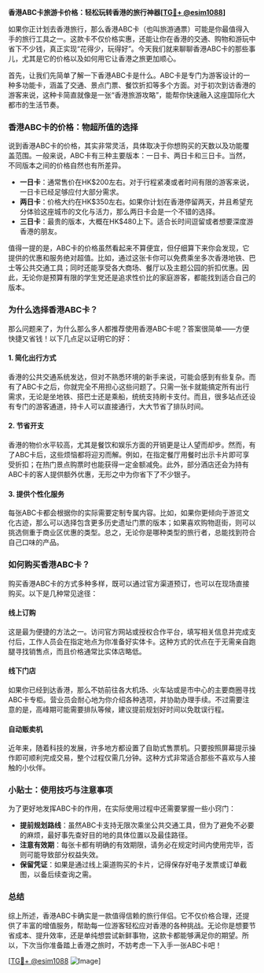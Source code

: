**香港ABC卡旅游卡价格：轻松玩转香港的旅行神器[[TG💪+ @esim1088](https://t.me/s/esim1088)]**

如果你正计划去香港旅行，那么香港ABC卡（也叫旅游通票）可能是你最值得入手的旅行工具之一。这款卡不仅价格实惠，还能让你在香港的交通、购物和游玩中省下不少钱，真正实现“花得少，玩得好”。今天我们就来聊聊香港ABC卡的那些事儿，尤其是它的价格以及如何用它让香港之旅更加顺心。

首先，让我们先简单了解一下香港ABC卡是什么。ABC卡是专门为游客设计的一种多功能卡，涵盖了交通、景点门票、餐饮折扣等多个方面。对于初次到访香港的游客来说，这种卡简直就像是一张“香港旅游攻略”，能帮你快速融入这座国际化大都市的生活节奏。

### **香港ABC卡的价格：物超所值的选择**

说到香港ABC卡的价格，其实非常灵活，具体取决于你想购买的天数以及功能覆盖范围。一般来说，ABC卡有三种主要版本：一日卡、两日卡和三日卡。当然，不同版本之间的价格自然也有所差异。

- **一日卡**：通常售价在HK$200左右。对于行程紧凑或者时间有限的游客来说，一日卡已经足够应付大部分需求。
- **两日卡**：价格大约在HK$350左右。如果你计划在香港停留两天，并且希望充分体验这座城市的文化与活力，那么两日卡会是一个不错的选择。
- **三日卡**：最贵的版本，大概在HK$480上下。适合长时间逗留或者想要深度游香港的朋友。

值得一提的是，ABC卡的价格虽然看起来不算便宜，但仔细算下来你会发现，它提供的优惠和服务绝对超值。比如，通过这张卡你可以免费乘坐多次香港地铁、巴士等公共交通工具；同时还能享受各大商场、餐厅以及主题公园的折扣优惠。因此，无论你是预算有限的学生党还是追求性价比的家庭游客，都能找到适合自己的版本。

### **为什么选择香港ABC卡？**

那么问题来了，为什么那么多人都推荐使用香港ABC卡呢？答案很简单——方便快捷又省钱！以下几点足以证明它的好：

#### **1. 简化出行方式**
香港的公共交通系统发达，但对不熟悉环境的新手来说，可能会感到有些复杂。而有了ABC卡之后，你就完全不用担心这些问题了。只需一张卡就能搞定所有出行需求，无论是坐地铁、搭巴士还是乘船，统统支持刷卡支付。而且，很多站点还设有专门的游客通道，持卡人可以直接通行，大大节省了排队时间。

#### **2. 节省开支**
香港的物价水平较高，尤其是餐饮和娱乐方面的开销更是让人望而却步。然而，有了ABC卡后，这些烦恼都将迎刃而解。例如，在指定餐厅用餐时出示卡片即可享受折扣；在热门景点购票时也能获得一定金额减免。此外，部分酒店还会为持有ABC卡的客人提供额外优惠，无形之中为你省下了不少银子。

#### **3. 提供个性化服务**
每张ABC卡都会根据你的实际需要定制专属内容。比如，如果你更倾向于游览文化古迹，那么可以选择包含更多历史遗址门票的版本；如果喜欢购物逛街，则可以挑选侧重于商业区优惠的类型。总之，无论你是哪种类型的旅行者，总能找到符合自己口味的产品。

### **如何购买香港ABC卡？**

购买香港ABC卡的方式多种多样，既可以通过官方渠道预订，也可以在现场直接购买。以下是几种常见途径：

#### **线上订购**
这是最为便捷的方法之一。访问官方网站或授权合作平台，填写相关信息并完成支付后，工作人员会在指定地点为你准备好实体卡。这种方式的优点在于无需亲自跑腿寻找销售点，而且价格通常比实体店略低。

#### **线下门店**
如果你已经到达香港，那么不妨前往各大机场、火车站或是市中心的主要商圈寻找ABC卡专柜。营业员会耐心地为你介绍各种选项，并协助办理手续。不过需要注意的是，高峰期可能需要排队等候，建议提前规划好时间以免耽误行程。

#### **自动贩卖机**
近年来，随着科技的发展，许多地方都设置了自助式售票机。只要按照屏幕提示操作即可顺利完成交易，整个过程仅需几分钟。这种方式非常适合那些不喜欢与人接触的小伙伴。

### **小贴士：使用技巧与注意事项**

为了更好地发挥ABC卡的作用，在实际使用过程中还需要掌握一些小窍门：

- **提前规划路线**：虽然ABC卡支持无限次乘坐公共交通工具，但为了避免不必要的麻烦，最好事先查好目的地的具体位置以及最佳路径。
- **注意有效期**：每张卡都有明确的有效期限，请务必在规定时间内使用完毕，否则可能导致部分权益失效。
- **保留凭证**：如果是通过线上渠道购买的卡片，记得保存好电子发票或订单截图，以备后续查询之需。

### **总结**

综上所述，香港ABC卡确实是一款值得信赖的旅行伴侣。它不仅价格合理，还提供了丰富的增值服务，帮助每一位游客轻松应对香港的各种挑战。无论你是想要节省成本、提升效率，还是单纯想尝试新鲜事物，这款卡都能够满足你的期望。所以，下次当你准备踏上香港之旅时，不妨考虑一下入手一张ABC卡吧！

[[TG💪+ @esim1088](https://t.me/s/esim1088) ![Image](https://i.postimg.cc/4NQfJmqS/Snipaste-2025-05-13-00-14-12.png)]
